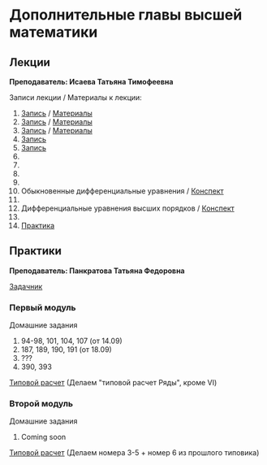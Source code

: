 # Дополнительные главы высшей математики

## Лекции

**Преподаватель: Исаева Татьяна Тимофеевна**

Записи лекции / Материалы к лекции:

1. [Запись](https://youtu.be/MbRg1tHSesI) / [Материалы]()
2. [Запись](https://youtu.be/-CRVyKbM8Y4) / [Материалы]()
3. [Запись]() / [Материалы]()
4. [Запись](https://youtu.be/V37RO-3aTow)
5. [Запись](https://youtu.be/O6G8x3HIQdo)
6.
7.
8.
9.
10. Обыкновенные дифференциальные уравнения / [Конспект](https://drive.google.com/file/d/1ruk91_iOVW5GYhdABSie39FazK1hzxz3/view?usp=sharing) 
11. 
12. Дифференциальные уравнения высших порядков / [Конспект](https://drive.google.com/file/d/1mCe6a8kTtRkCNnaDmcIRr_IBkfpNCKE3/view?usp=sharing)
13. 
14. [Практика](https://drive.google.com/file/d/1_NoRW8m3bFYB7p9j19kH4yd7QB1d9az6/view?usp=sharing)

## Практики

**Преподаватель: Панкратова Татьяна Федоровна**

[Задачник](https://drive.google.com/file/d/1-EqihpTfL0y6zdUEH0aPykguzkiKWxlg/view)

### Первый модуль

Домашние задания

1. 94-98, 101, 104, 107 \(от 14.09\)
2. 187, 189, 190, 191 \(от 18.09\)
3. ???
4. 390, 393
   
[Типовой расчет](https://drive.google.com/file/d/1LuFsD7bo1E09GaP--6uXxE0aln7AV8KM/view?usp=sharing) \(Делаем "типовой расчет Ряды", кроме VI\)

### Второй модуль

Домашние задания

1. Coming soon

[Типовой расчет](https://drive.google.com/file/d/11n_jwjoDScxV-dFiQWWv9jp0PvF97eZM/view?usp=sharing) \(Делаем номера 3-5 + номер 6 из прошлого типовика\)

